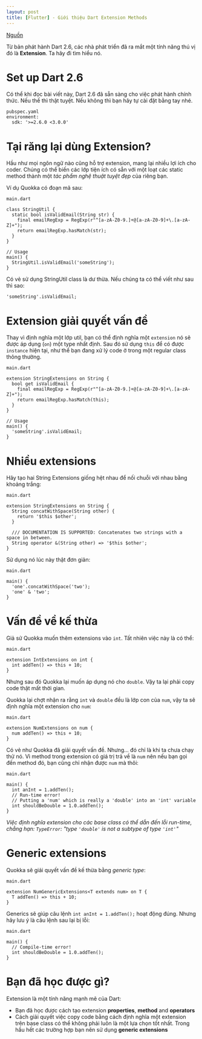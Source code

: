 ```yaml
---
layout: post
title: [Flutter] - Giới thiệu Dart Extension Methods
---
```


[Nguồn](https://resocoder.com/2019/10/31/dart-extension-methods-tutorial-incl-generic-extensions-properties-operators/)

Từ bản phát hành Dart 2.6, các nhà phát triển đã ra mắt một tính năng thú vị đó là **Extension**. Ta hãy đi tìm hiểu nó.

# Set up Dart 2.6

Có thể khi đọc bài viết này, Dart 2.6 đã sẵn sàng cho việc phát hành chính thức. Nếu thế thì thật tuyệt. Nếu không thì bạn hãy tự cài đặt bằng tay nhé.

```
pubspec.yaml
environment:
  sdk: '>=2.6.0 <3.0.0'

```

# Tại răng lại dùng Extension?

Hầu như mọi ngôn ngữ nào cũng hỗ trợ extension, mang lại nhiều lợi ích cho coder. Chúng có thể biến các lớp tiện ích có sẵn với một loạt các static method thành một *tác phẩm nghệ thuật tuyệt đẹp* của riêng bạn.

Ví dụ Quokka có đoạn mã sau:

```
main.dart
```
```
class StringUtil {
  static bool isValidEmail(String str) {
    final emailRegExp = RegExp(r"^[a-zA-Z0-9.]+@[a-zA-Z0-9]+\.[a-zA-Z]+");
    return emailRegExp.hasMatch(str);
  }
}

// Usage
main() {
  StringUtil.isValidEmail('someString');
}
```

Có vẻ sử dụng StringUtil class là dư thừa. Nếu chúng ta có thể viết như sau thì sao:

``'someString'.isValidEmail;``

# Extension giải quyết vấn đề

Thay vì định nghĩa một lớp util, bạn có thể định nghĩa một `extension` nó sẽ được áp dụng (`on`) một type nhất định. Sau đó sử dụng `this` để có được `instance` hiện tại, như thể bạn đang xử lý code ở trong một regular class thông thường.

```
main.dart
```
```
extension StringExtensions on String {
  bool get isValidEmail {
    final emailRegExp = RegExp(r"^[a-zA-Z0-9.]+@[a-zA-Z0-9]+\.[a-zA-Z]+");
    return emailRegExp.hasMatch(this);
  }
}

// Usage
main() {
  'someString'.isValidEmail;
}
```

# Nhiều extensions

Hãy tạo hai String Extensions giống hệt nhau để nối chuỗi với nhau bằng khoảng trắng:

```
main.dart
```
```
extension StringExtensions on String {
  String concatWithSpace(String other) {
    return '$this $other';
  }

  /// DOCUMENTATION IS SUPPORTED: Concatenates two strings with a space in between.
  String operator &(String other) => '$this $other';
}
```

Sử dụng nó lúc này thật đơn giản:

```
main.dart
```
```
main() {
  'one'.concatWithSpace('two');
  'one' & 'two';
}
```

# Vấn đề về kế thừa

Giả sử Quokka muốn thêm extensions vào `int`. Tất nhiên việc này là có thể:

```
main.dart
```
```
extension IntExtensions on int {
  int addTen() => this + 10;
}
```

Nhưng sau đó Quokka lại muốn áp dụng nó cho `double`. Vậy ta lại phải copy code thật mất thời gian.

Quokka lại chợt nhận ra rằng `int` và `double` đều là lớp con của `num`, vậy ta sẽ định nghĩa một extension cho `num`:

```
main.dart
```
```
extension NumExtensions on num {
  num addTen() => this + 10;
}
```

Có vẻ như Quokka đã giải quyết vấn đề. Nhưng... đó chỉ là khi ta chưa chạy thử nó. Vì method trong extension có giá trị trả về là `num` nên nếu bạn gọi đến method đó, bạn cũng chỉ nhận được `num`  mà thôi:

```
main.dart
```
```
main() {
  int anInt = 1.addTen();
  // Run-time error!
  // Putting a 'num' which is really a 'double' into an 'int' variable
  int shouldBeDouble = 1.0.addTen();
}
```

*Việc định nghĩa extension cho các base class có thể dẫn đến lỗi run-time, chẳng hạn: `TypeError`: "type `'double'` is not a subtype of type `'int'`"*

# Generic extensions

Quokka sẽ giải quyết vấn đề kế thừa bằng *generic type*:

```
main.dart
```
```
extension NumGenericExtensions<T extends num> on T {
  T addTen() => this + 10;
}
```

Generics sẽ giúp câu lệnh `int anInt = 1.addTen();` hoạt động đúng. Nhưng hãy lưu ý là câu lệnh sau lại bị lỗi:


```
main.dart
```
```
main() {
  // Compile-time error!
  int shouldBeDouble = 1.0.addTen();
}
```

# Bạn đã học được gì?

Extension là một tính năng mạnh mẽ của Dart:
- Bạn đã học được cách tạo extension **properties**, **method** and **operators**
- Cách giải quyết việc copy code bằng cách định nghĩa một extension trên base class có thể không phải luôn là một lựa chọn tốt nhất. Trong hầu hết các trường hợp bạn nên sử dụng **generic extensions**